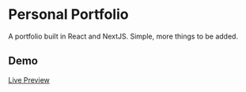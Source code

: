 

# Personal Portfolio

A portfolio built in React and NextJS. Simple, more things to be added.


## Demo
[Live Preview](https://portfolio-flax-mu-70.vercel.app)


